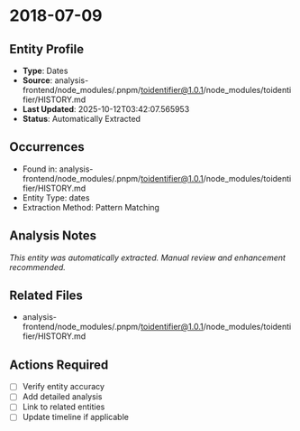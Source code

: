 # 2018-07-09

## Entity Profile
- **Type**: Dates
- **Source**: analysis-frontend/node_modules/.pnpm/toidentifier@1.0.1/node_modules/toidentifier/HISTORY.md
- **Last Updated**: 2025-10-12T03:42:07.565953
- **Status**: Automatically Extracted

## Occurrences
- Found in: analysis-frontend/node_modules/.pnpm/toidentifier@1.0.1/node_modules/toidentifier/HISTORY.md
- Entity Type: dates
- Extraction Method: Pattern Matching

## Analysis Notes
*This entity was automatically extracted. Manual review and enhancement recommended.*

## Related Files
- analysis-frontend/node_modules/.pnpm/toidentifier@1.0.1/node_modules/toidentifier/HISTORY.md

## Actions Required
- [ ] Verify entity accuracy
- [ ] Add detailed analysis
- [ ] Link to related entities
- [ ] Update timeline if applicable
